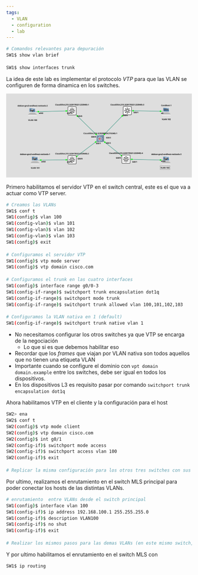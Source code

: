 ```yaml
---
tags:
  - VLAN
  - configuration
  - lab
---
```


``` bash
# Comandos relevantes para depuración 
SW1$ show vlan brief

SW1$ show interfaces trunk
```

La idea de este lab es implementar el protocolo _VTP_ para que las VLAN se configuren de forma dinamica en los switches.

![](_anexos_/Screenshot%20from%202024-01-10%2004-30-49.png)

Primero habilitamos el servidor VTP en el switch central, este es el que va a actuar como VTP server.

``` bash
# Creamos las VLANs 
SW1$ conf t
SW1(config)$ vlan 100
SW1(config-vlan)$ vlan 101
SW1(config-vlan)$ vlan 102
SW1(config-vlan)$ vlan 103
SW1(config)$ exit

# Configuramos el servidor VTP
SW1(config)$ vtp mode server
SW1(config)$ vtp domain cisco.com 

# Configuramos el trunk en las cuatro interfaces 
SW1(config)$ interface range g0/0-3
SW1(config-if-range)$ switchport trunk encapsulation dot1q 
SW1(config-if-range)$ switchport mode trunk 
SW1(config-if-range)$ switchport trunk allowed vlan 100,101,102,103

# Configuramos la VLAN nativa en 1 (default)
SW1(config-if-range)$ switchport trunk native vlan 1
```

- No necesitamos configurar los otros switches ya que VTP se encarga de la negociación
	- Lo que si es que debemos habilitar eso
- Recordar que los _frames_ que viajan por VLAN nativa son todos aquellos que no tienen una etiqueta VLAN
- Importante cuando se configure el dominio con `vpt domain domain.example` entre los switches, debe ser igual en todos los dispositivos. 
- En los dispositivos L3 es requisito pasar por comando `switchport trunk encapsulation dot1q`

Ahora habilitamos VTP en el cliente y la configuración para el host
``` bash
SW2> ena
SW2$ conf t
SW2(config)$ vtp mode client
SW2(config)$ vtp domain cisco.com
SW2(config)$ int g0/1
SW2(config-if)$ switchport mode access
SW2(config-if)$ switchport access vlan 100
SW2(config-if)$ exit

# Replicar la misma configuración para los otros tres switches con sus respectivas VLANs
```

Por ultimo, realizamos el enrutamiento en el switch MLS principal para poder conectar los hosts de las distintas VLANs.
``` bash
# enrutamiento  entre VLANs desde el switch principal
SW1(config)$ interface vlan 100
SW1(config-if)$ ip address 192.168.100.1 255.255.255.0
SW1(config-if)$ description VLAN100
SW1(config-if)$ no shut
SW1(config-if)$ exit

# Realizar los mismos pasos para las demas VLANs (en este mismo switch, claro)
```

Y por ultimo habilitamos el enrutamiento en el switch MLS con 
``` bash
SW1$ ip routing
```